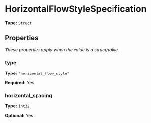 # HorizontalFlowStyleSpecification

**Type:** `Struct`

## Properties

*These properties apply when the value is a struct/table.*

### type

**Type:** `"horizontal_flow_style"`

**Required:** Yes

### horizontal_spacing

**Type:** `int32`

**Optional:** Yes

